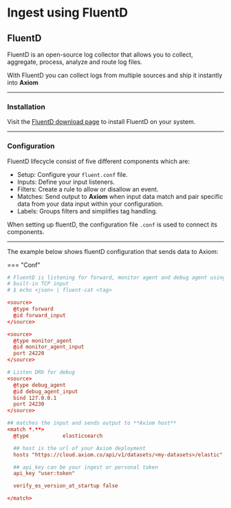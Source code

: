 <div class="axi-header">
  <h1>Ingest using FluentD</h1>
</div>

## FluentD

FluentD is an open-source log collector that allows you to collect, aggregate, process, analyze and route log files. 

With FluentD you can collect logs from multiple sources and ship it instantly into **Axiom**

---

### Installation

Visit the [FluentD download page](https://www.fluentd.org/download) to install FluentD on your system. 

---
### Configuration

FluentD lifecycle consist of five different components which are:

- Setup: Configure your `fluent.conf` file. 
- Inputs: Define your input listeners. 
- Filters: Create a rule to allow or disallow an event. 
- Matches: Send output to **Axiom** when input data match and pair specific data from your data input within your configuration. 
- Labels:  Groups filters and simplifies tag handling. 

When setting up fluentD, the configuration file `.conf` is used to connect its components. 

---

The example below shows fluentD configuration that sends data to Axiom:

=== "Conf"

```conf
# FluentD is listening for forward, monitor agent and debug agent using the source element. 
# built-in TCP input
# $ echo <json> | fluent-cat <tag>

<source>
  @type forward
  @id forward_input
</source>

<source>
  @type monitor_agent
  @id monitor_agent_input
  port 24220
</source>

# Listen DRb for debug
<source>
  @type debug_agent
  @id debug_agent_input
  bind 127.0.0.1
  port 24230
</source>

## matches the input and sends output to **Axiom host**
<match *.**>
  @type           elasticsearch

  ## host is the url of your Axiom deployment
  hosts "https://cloud.axiom.co/api/v1/datasets/<my-datasets>/elastic"

  ## api_key can be your ingest or personal token
  api_key "user:token"

  verify_es_version_at_startup false

</match>
```